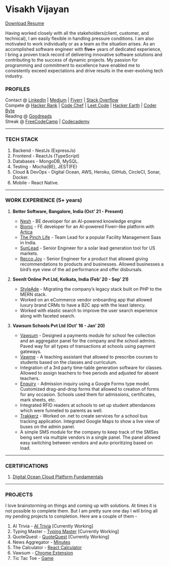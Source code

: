# Visakh Vijayan

[Download Resume](https://drive.google.com/file/d/1OGcmPgPFRqDTkRhmtEWiLc9QiGSGur06/view)

Having worked closely with all the stakeholders(client, customer, and technical), I am
easily flexible in handling pressure conditions. I am also motivated to work individually
or as a team as the situation arises. As an accomplished software engineer with **five+** years of dedicated experience, I bring a proven track record of delivering innovative software solutions and contributing to the success of dynamic projects. My passion for programming and commitment to excellence have enabled me to consistently exceed expectations and drive results in the ever-evolving tech industry.

### PROFILES

Contact @ [LinkedIn](https://www.linkedin.com/in/the-visakh-vijayan/) | [Medium](https://medium.com/@vjnvisakh) | [Fiverr](https://www.fiverr.com/vjnvisakh?public_mode=true) | [Stack Overflow](https://stackoverflow.com/users/7426254/visakh-vijayan) <br />
Compete @ [Hacker Rank](https://www.hackerrank.com/vjnvisakh) | [Code Chef](https://www.codechef.com/users/vjnvisakh) | [Leet Code](https://leetcode.com/visakhvjn101/) | [Hacker Earth](https://www.hackerearth.com/@vjnvisakh) | [Coder Byte](https://coderbyte.com/profile/vjnvisakh) <br />
Reading @ [Goodreads](https://www.goodreads.com/review/list/113974334?ref=nav_mybooks) <br />
Streak @ [FreeCodeCamp](https://www.freecodecamp.org/vjnvisakh) | [Codecademy](https://www.codecademy.com/profiles/vjnvisakh)

<hr />

### TECH STACK

1. Backend - NestJs (ExpressJs)
2. Frontend - ReactJs (TypeScript)
3. Databases - MongoDB, MySQL.
4. Testing - Mocha(BE), JEST(FE)
5. Cloud & DevOps - Digital Ocean, AWS, Heroku, GitHub, CircleCI, Sonar, Docker.
6. Mobile - React Native.

<hr />

### WORK EXPERIENCE (5+ years)

1. **Better Software, Bangalore, India (Oct’ 21 - Present)**
   - [Nesh](https://www.hellonesh.io/) - BE developer for an AI-powered knowledge engine
   - [Bionic](https://app.bionic.platform.jalantechnologies.com/login) - FE developer for an AI-powered Fiverr-like platform with [Artica](https://www.artica.com/)
   - [The Pinch Life](https://thepinchlife.com/) - Team Lead for a popular Facility Management Saas in India.
   - [SunLead](https://getsunlead.com/) - Senior Engineer for a solar lead generation tool for US markets.
   - [Recco Joy](https://reccojoy.com/) - Senior Engineer for a product that allowed giving recommendations to products and businesses. Allowed businesses a bird’s eye view of the ad performance and offer disbursals.
2. **SeenIt Online Pvt Ltd, Kolkata, India (Feb’ 20 - Sep’ 21)**

   - [StyleAde](https://stylesend.io/) - Migrating the company’s legacy stack built on PHP to the MERN stack.
   - Worked on an eCommerce vendor onboarding app that allowed luxury brand CRMs to have a B2C app with the least latency.
   - Worked with elastic search to improve the user search experience along with faceted search.

3. **Vawsum Schools Pvt Ltd (Oct’ 16 - Jan’ 20)**
   - [Vawsum](https://vawsum.com/) - Designed a payments module for school fee collection and an aggregator panel for the company and the school admins. Paved way for all types of transactions at schools using payment gateways.
   - [Vawme](https://vawsum.com/cultivate-21st-century-skills-in-students-vawme-vawsum/) - A teaching assistant that allowed to prescribe courses to students based on the classes and curriculum.
   - Integration of a 3rd party time-table generation software for classes. Allowed to assign teachers to free periods and adjusted for absent teachers.
   - [Enquiry](https://vawsum.com/growth-best-admission-driving-software/) - Admission inquiry using a Google Forms type model. Customized drag-and-drop forms that allowed to creation of forms for any occasion. Schools used them for admissions, certificates, mark sheets, etc.
   - Integrated RFID readers at schools to set up student attendances which were funneled to parents as well.
   - [Trakkerz](https://trakkerz.com/) - Worked on .net to create services for a school bus tracking application. Integrated Google Maps to show a live view of buses on the admin panel.
   - A simple SMS module for the company to keep track of the SMSes being sent via multiple vendors in a single panel. The panel allowed easy switching between vendors and auto-prioritizing based on load.

<hr />

### CERTIFICATIONS

1. [Digital Ocean Cloud Platform Fundamentals](https://github.com/visakhvjn/visakhvjn/assets/17998358/ccf69d1a-0b82-4f25-b2ad-9230719cc8e2)

<hr />

### PROJECTS

I love brainstorming on things and coming up with solutions. At times it is not possible to complete them. But I am pretty sure one day I will bring all my pending projects to completion. Here are a couple of them -

1. AI Trivia - [AI Trivia](https://trivia-ai.netlify.app/) [Currently Working]
2. Typing Master - [Typing Master](https://the-typing-master.netlify.app/) [Currently Working]
3. QuoteQuest - [QuoteQuest](https://effervescent-sprinkles-74c791.netlify.app/) [Currently Working]
4. News Aggregator - [Minutes](https://play.google.com/store/apps/details?id=com.souparnika.minutes)
5. The Calculator - [React Calculator](https://stoic-fermi-015dbe.netlify.app/)
6. Vawsum - [Chrome Extension](https://chrome.google.com/webstore/detail/vawsum/nlnlaejdflfogfdekfjnlfbgbjcapmnn?hl=en)
7. Tic Tac Toe - [Game](https://snazzy-tapioca-7e10d9.netlify.app/)

